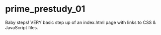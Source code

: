 # prime_prestudy_01
Baby steps! 
VERY basic step up of an index.html page with links to CSS & JavaScript files. 

